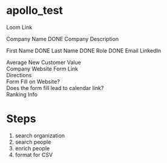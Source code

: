 # apollo_test
Loom Link	

Company Name	DONE
Company Description



First Name	DONE
Last Name	DONE
Role	DONE
Email
LinkedIn


Average New Customer Value	
Company Website	Form Link	
Directions	
Form Fill on Website?	
Does the form fill lead to calendar link?	
Ranking	Info													


# Steps
1. search organization
2. search people
3. enrich people
4. format for CSV

